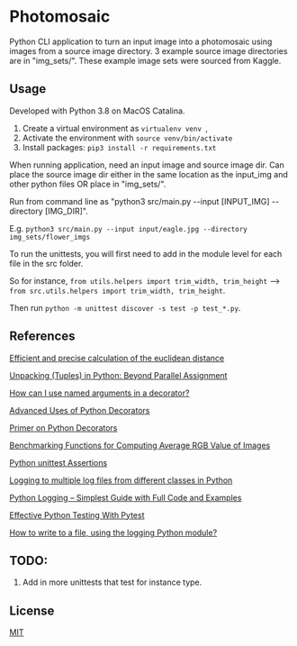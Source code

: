 # Photomosaic 

Python CLI application to turn an input image into a photomosaic using images from a source image directory. 3 example source image directories are in "img_sets/". These example image sets were sourced from Kaggle. 


## Usage 

Developed with Python 3.8 on MacOS Catalina. 
1. Create a virtual environment as ```virtualenv venv ```, 
2. Activate the environment with ```source venv/bin/activate```
3. Install packages:  ```pip3 install -r requirements.txt``` 

When running application, need an input image and source image dir. Can place the source image dir either in the same location as the input_img and other python files OR place in "img_sets/". 

Run from command line as "python3 src/main.py --input [INPUT_IMG] --directory [IMG_DIR]". 

E.g. ```python3 src/main.py --input input/eagle.jpg --directory img_sets/flower_imgs```

To run the unittests, you will first need to add in the module level for each file in the src folder. 

So for instance, ```from utils.helpers import trim_width, trim_height``` --> ```from src.utils.helpers import trim_width, trim_height```.

Then run ```python -m unittest discover -s test -p test_*.py```.


## References

[Efficient and precise calculation of the euclidean distance](https://stackoverflow.com/questions/37794849/efficient-and-precise-calculation-of-the-euclidean-distance)

[Unpacking (Tuples) in Python: Beyond Parallel Assignment](https://stackabuse.com/unpacking-in-python-beyond-parallel-assignment/)

[How can I use named arguments in a decorator?](https://stackoverflow.com/questions/627501/how-can-i-use-named-arguments-in-a-decorator)

[Advanced Uses of Python Decorators](https://www.codementor.io/@sheena/advanced-use-python-decorators-class-function-du107nxsv)

[Primer on Python Decorators](https://realpython.com/primer-on-python-decorators/#classes-as-decorators)

[Benchmarking Functions for Computing Average RGB Value of Images](https://stackoverflow.com/questions/12703871/benchmarking-functions-for-computing-average-rgb-value-of-images)

[Python unittest Assertions](https://kapeli.com/cheat_sheets/Python_unittest_Assertions.docset/Contents/Resources/Documents/index)

[Logging to multiple log files from different classes in Python](https://stackoverflow.com/questions/17035077/logging-to-multiple-log-files-from-different-classes-in-python)

[Python Logging – Simplest Guide with Full Code and Examples](https://www.machinelearningplus.com/python/python-logging-guide/)

[Effective Python Testing With Pytest](https://realpython.com/pytest-python-testing/)


[How to write to a file, using the logging Python module?](https://stackoverflow.com/questions/6386698/how-to-write-to-a-file-using-the-logging-python-module)


## TODO:

1.  Add in more unittests that test for instance type.


## License 
[MIT](https://choosealicense.com/licenses/mit/)
